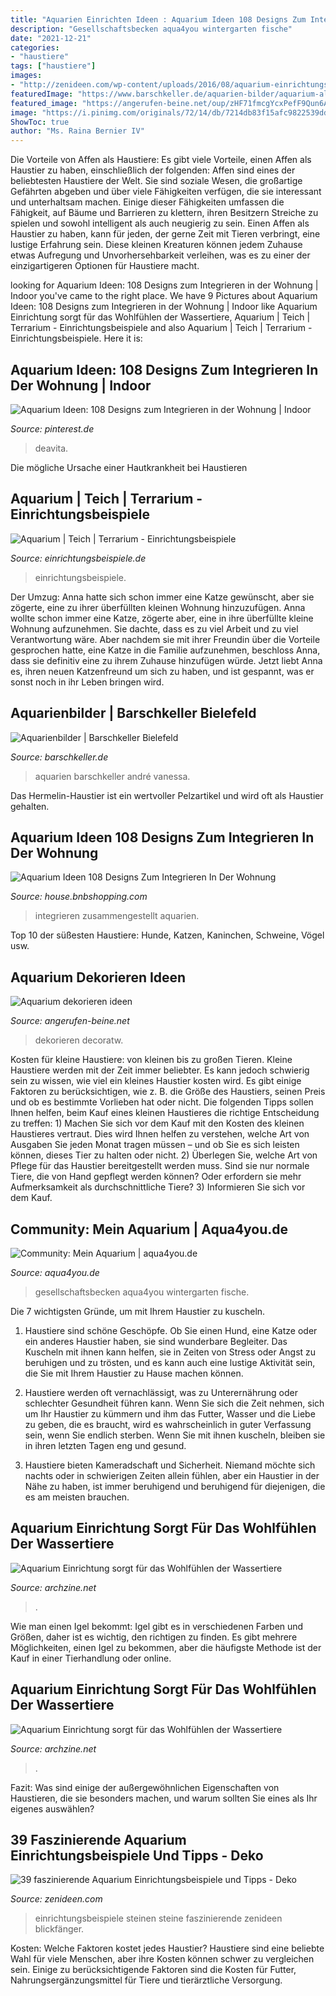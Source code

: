 ```yaml
---
title: "Aquarien Einrichten Ideen : Aquarium Ideen 108 Designs Zum Integrieren In Der Wohnung"
description: "Gesellschaftsbecken aqua4you wintergarten fische"
date: "2021-12-21"
categories:
- "haustiere"
tags: ["haustiere"]
images:
- "http://zenideen.com/wp-content/uploads/2016/08/aquarium-einrichtungsbeispiele-mit-steinen-800x600.jpg"
featuredImage: "https://www.barschkeller.de/aquarien-bilder/aquarium-alex-02.jpg"
featured_image: "https://angerufen-beine.net/oup/zHF71fmcgYcxPefF9Qun6AHaHk.jpg"
image: "https://i.pinimg.com/originals/72/14/db/7214db83f15afc9822539ddc73030711.jpg"
ShowToc: true
author: "Ms. Raina Bernier IV"
---
```



Die Vorteile von Affen als Haustiere: Es gibt viele Vorteile, einen Affen als Haustier zu haben, einschließlich der folgenden:
Affen sind eines der beliebtesten Haustiere der Welt. Sie sind soziale Wesen, die großartige Gefährten abgeben und über viele Fähigkeiten verfügen, die sie interessant und unterhaltsam machen. Einige dieser Fähigkeiten umfassen die Fähigkeit, auf Bäume und Barrieren zu klettern, ihren Besitzern Streiche zu spielen und sowohl intelligent als auch neugierig zu sein.
Einen Affen als Haustier zu haben, kann für jeden, der gerne Zeit mit Tieren verbringt, eine lustige Erfahrung sein. Diese kleinen Kreaturen können jedem Zuhause etwas Aufregung und Unvorhersehbarkeit verleihen, was es zu einer der einzigartigeren Optionen für Haustiere macht.

	

		
looking for Aquarium Ideen: 108 Designs zum Integrieren in der Wohnung | Indoor you've came to the right place. We have 9 Pictures about Aquarium Ideen: 108 Designs zum Integrieren in der Wohnung | Indoor like Aquarium Einrichtung sorgt für das Wohlfühlen der Wassertiere, Aquarium | Teich | Terrarium - Einrichtungsbeispiele and also Aquarium | Teich | Terrarium - Einrichtungsbeispiele. Here it is:
		
    
## Aquarium Ideen: 108 Designs Zum Integrieren In Der Wohnung | Indoor

<img loading=lazy src="https://i.pinimg.com/originals/16/7f/d9/167fd9030ff9e78da5dc91ebd528200b.jpg" onerror="this.onerror=null;this.src='https://tse2.mm.bing.net/th?id=OIP.AsxE086WViW26_1utuUw_gAAAA&amp;pid=15.1';" alt="Aquarium Ideen: 108 Designs zum Integrieren in der Wohnung | Indoor">

_Source: pinterest.de_

>deavita. 

	

Die mögliche Ursache einer Hautkrankheit bei Haustieren

    
## Aquarium | Teich | Terrarium - Einrichtungsbeispiele

<img loading=lazy src="https://www.einrichtungsbeispiele.de/16to9/w320/images_26428/aquarium-gestalten__322fa73782fcd3a005fed5e7e7130e89.jpg" onerror="this.onerror=null;this.src='https://tse3.mm.bing.net/th?id=OIP.HiptxLULSsy4PK9JqceKIQAAAA&amp;pid=15.1';" alt="Aquarium | Teich | Terrarium - Einrichtungsbeispiele">

_Source: einrichtungsbeispiele.de_

>einrichtungsbeispiele. 

	

Der Umzug: Anna hatte sich schon immer eine Katze gewünscht, aber sie zögerte, eine zu ihrer überfüllten kleinen Wohnung hinzuzufügen.
Anna wollte schon immer eine Katze, zögerte aber, eine in ihre überfüllte kleine Wohnung aufzunehmen. Sie dachte, dass es zu viel Arbeit und zu viel Verantwortung wäre. Aber nachdem sie mit ihrer Freundin über die Vorteile gesprochen hatte, eine Katze in die Familie aufzunehmen, beschloss Anna, dass sie definitiv eine zu ihrem Zuhause hinzufügen würde. Jetzt liebt Anna es, ihren neuen Katzenfreund um sich zu haben, und ist gespannt, was er sonst noch in ihr Leben bringen wird.

    
## Aquarienbilder | Barschkeller Bielefeld

<img loading=lazy src="https://www.barschkeller.de/aquarien-bilder/aquarium-alex-02.jpg" onerror="this.onerror=null;this.src='https://tse3.mm.bing.net/th?id=OIP.MwKmY-RrEinCPbEpKohWYAHaFi&amp;pid=15.1';" alt="Aquarienbilder | Barschkeller Bielefeld">

_Source: barschkeller.de_

>aquarien barschkeller andré vanessa. 

	

Das Hermelin-Haustier ist ein wertvoller Pelzartikel und wird oft als Haustier gehalten.

    
## Aquarium Ideen 108 Designs Zum Integrieren In Der Wohnung

<img loading=lazy src="https://i.pinimg.com/originals/72/14/db/7214db83f15afc9822539ddc73030711.jpg" onerror="this.onerror=null;this.src='https://tse3.mm.bing.net/th?id=OIP.mPXbSouDgLvYYl5vQwNmfwHaHL&amp;pid=15.1';" alt="Aquarium Ideen 108 Designs Zum Integrieren In Der Wohnung">

_Source: house.bnbshopping.com_

>integrieren zusammengestellt aquarien. 

	

Top 10 der süßesten Haustiere: Hunde, Katzen, Kaninchen, Schweine, Vögel usw.

    
## Aquarium Dekorieren Ideen

<img loading=lazy src="https://angerufen-beine.net/oup/zHF71fmcgYcxPefF9Qun6AHaHk.jpg" onerror="this.onerror=null;this.src='https://tse3.mm.bing.net/th?id=OIP.fY-BzhbHcDX39fRzfwn15QAAAA&amp;pid=15.1';" alt="Aquarium dekorieren ideen">

_Source: angerufen-beine.net_

>dekorieren decoratw. 

	

Kosten für kleine Haustiere: von kleinen bis zu großen Tieren.
Kleine Haustiere werden mit der Zeit immer beliebter. Es kann jedoch schwierig sein zu wissen, wie viel ein kleines Haustier kosten wird. Es gibt einige Faktoren zu berücksichtigen, wie z. B. die Größe des Haustiers, seinen Preis und ob es bestimmte Vorlieben hat oder nicht. Die folgenden Tipps sollen Ihnen helfen, beim Kauf eines kleinen Haustieres die richtige Entscheidung zu treffen: 1) Machen Sie sich vor dem Kauf mit den Kosten des kleinen Haustieres vertraut. Dies wird Ihnen helfen zu verstehen, welche Art von Ausgaben Sie jeden Monat tragen müssen – und ob Sie es sich leisten können, dieses Tier zu halten oder nicht. 2) Überlegen Sie, welche Art von Pflege für das Haustier bereitgestellt werden muss. Sind sie nur normale Tiere, die von Hand gepflegt werden können? Oder erfordern sie mehr Aufmerksamkeit als durchschnittliche Tiere? 3) Informieren Sie sich vor dem Kauf.

    
## Community: Mein Aquarium | Aqua4you.de

<img loading=lazy src="http://www.aqua4you.de/images/mein_aquarium/dqXc9O385TPE.jpg" onerror="this.onerror=null;this.src='https://tse2.mm.bing.net/th?id=OIP.oPF0N12BAy4XLcd7J4u_-QHaFj&amp;pid=15.1';" alt="Community: Mein Aquarium | aqua4you.de">

_Source: aqua4you.de_

>gesellschaftsbecken aqua4you wintergarten fische. 

	

Die 7 wichtigsten Gründe, um mit Ihrem Haustier zu kuscheln.
1. Haustiere sind schöne Geschöpfe. Ob Sie einen Hund, eine Katze oder ein anderes Haustier haben, sie sind wunderbare Begleiter. Das Kuscheln mit ihnen kann helfen, sie in Zeiten von Stress oder Angst zu beruhigen und zu trösten, und es kann auch eine lustige Aktivität sein, die Sie mit Ihrem Haustier zu Hause machen können.
2. Haustiere werden oft vernachlässigt, was zu Unterernährung oder schlechter Gesundheit führen kann. Wenn Sie sich die Zeit nehmen, sich um Ihr Haustier zu kümmern und ihm das Futter, Wasser und die Liebe zu geben, die es braucht, wird es wahrscheinlich in guter Verfassung sein, wenn Sie endlich sterben. Wenn Sie mit ihnen kuscheln, bleiben sie in ihren letzten Tagen eng und gesund.

3. Haustiere bieten Kameradschaft und Sicherheit. Niemand möchte sich nachts oder in schwierigen Zeiten allein fühlen, aber ein Haustier in der Nähe zu haben, ist immer beruhigend und beruhigend für diejenigen, die es am meisten brauchen.

    
## Aquarium Einrichtung Sorgt Für Das Wohlfühlen Der Wassertiere

<img loading=lazy src="https://archzine.net/wp-content/uploads/2016/11/aquarium-einrichtung-einrichtungsideen-aquarium-aquarium-gestaltung-aquarium-fische-1.jpg" onerror="this.onerror=null;this.src='https://tse1.mm.bing.net/th?id=OIP.paWlgxFm9V6xGTU7KfOsvwHaIL&amp;pid=15.1';" alt="Aquarium Einrichtung sorgt für das Wohlfühlen der Wassertiere">

_Source: archzine.net_

>. 

	

Wie man einen Igel bekommt: Igel gibt es in verschiedenen Farben und Größen, daher ist es wichtig, den richtigen zu finden. Es gibt mehrere Möglichkeiten, einen Igel zu bekommen, aber die häufigste Methode ist der Kauf in einer Tierhandlung oder online.

    
## Aquarium Einrichtung Sorgt Für Das Wohlfühlen Der Wassertiere

<img loading=lazy src="https://archzine.net/wp-content/uploads/2016/11/die-welt-der-fische-aquarium-kugel-wasserpflanzen-sand-kleine-fische-goldfische-aquarium-einrichten-1.jpg" onerror="this.onerror=null;this.src='https://tse3.mm.bing.net/th?id=OIP.iuJhUdwzXKmh8MkrASajdAHaF3&amp;pid=15.1';" alt="Aquarium Einrichtung sorgt für das Wohlfühlen der Wassertiere">

_Source: archzine.net_

>. 

	

Fazit: Was sind einige der außergewöhnlichen Eigenschaften von Haustieren, die sie besonders machen, und warum sollten Sie eines als Ihr eigenes auswählen?

    
## 39 Faszinierende Aquarium Einrichtungsbeispiele Und Tipps - Deko

<img loading=lazy src="http://zenideen.com/wp-content/uploads/2016/08/aquarium-einrichtungsbeispiele-mit-steinen-800x600.jpg" onerror="this.onerror=null;this.src='https://tse2.mm.bing.net/th?id=OIP.8GewowKIFZmjXeu9vEFTawHaFj&amp;pid=15.1';" alt="39 faszinierende Aquarium Einrichtungsbeispiele und Tipps - Deko">

_Source: zenideen.com_

>einrichtungsbeispiele steinen steine faszinierende zenideen blickfänger. 

	

Kosten: Welche Faktoren kostet jedes Haustier?
Haustiere sind eine beliebte Wahl für viele Menschen, aber ihre Kosten können schwer zu vergleichen sein. Einige zu berücksichtigende Faktoren sind die Kosten für Futter, Nahrungsergänzungsmittel für Tiere und tierärztliche Versorgung.

